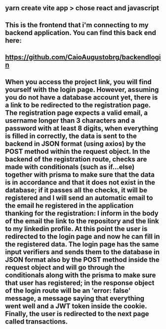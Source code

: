 ## yarn create vite app > chose react and javascript 
## This is the frontend that i'm connecting to my backend application. You can find this back end here: 
## https://github.com/CaioAugustobrg/backendlogin


## When you access the project link, you will find yourself with the login page. However, assuming you do not have a database account yet, there is a link to be redirected to the registration page. The registration page expects a valid email, a username longer than 3 characters and a password with at least 8 digits, when everything is filled in correctly, the data is sent to the backend in JSON format (using axios) by the POST method within the request object. In the backend of the registration route, checks are made with conditionals (such as if...else) together with prisma to make sure that the data is in accordance and that it does not exist in the database; if it passes all the checks, it will be registered and I will send an automatic email to the email he registered in the application thanking for the registration: I inform in the body of the email the link to the repository and the link to my linkedin profile. At this point the user is redirected to the login page and now he can fill in the registered data. The login page has the same input verifiers and sends them to the database in JSON format also by the POST method inside the request object and will go through the conditionals along with the prisma to make sure that user has registered; in the response object of the login route will be an 'error: false' message, a message saying that everything went well and a JWT token inside the cookie. Finally, the user is redirected to the next page called transactions. 